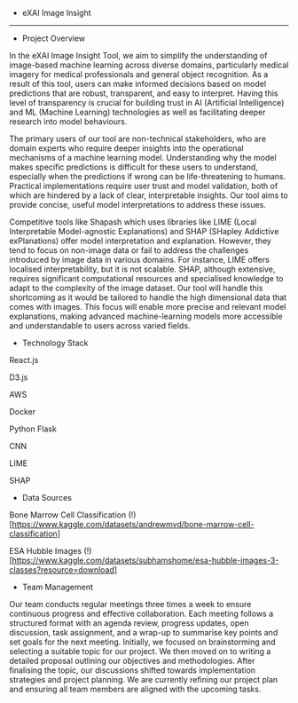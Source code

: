 - eXAI Image Insight
----------
- Project Overview

In the eXAI Image Insight Tool, we aim to simplify the understanding of image-based machine learning across diverse domains, particularly medical imagery for medical professionals and general object recognition. As a result of this tool, users can make informed decisions based on model predictions that are robust, transparent, and easy to interpret. Having this level of transparency is crucial for building trust in AI (Artificial Intelligence) and ML (Machine Learning) technologies as well as facilitating deeper research into model behaviours.

The primary users of our tool are non-technical stakeholders, who are domain experts who require deeper insights into the operational mechanisms of a machine learning model. Understanding why the model makes specific predictions is difficult for these users to understand, especially when the predictions if wrong can be life-threatening to humans. Practical implementations require user trust and model validation, both of which are hindered by a lack of clear, interpretable insights. Our tool aims to provide concise, useful model interpretations to address these issues.

Competitive tools like Shapash which uses libraries like LIME (Local Interpretable Model-agnostic Explanations)  and SHAP (SHapley Addictive exPlanations) offer model interpretation and explanation. However, they tend to focus on non-image data or fail to address the challenges introduced by image data in various domains. For instance, LIME offers localised interpretability, but it is not scalable. SHAP, although extensive, requires significant computational resources and specialised knowledge to adapt to the complexity of the image dataset. Our tool will handle this shortcoming as it would be tailored to handle the high dimensional data that comes with images. This focus will enable more precise and relevant model explanations, making advanced machine-learning models more accessible and understandable to users across varied fields.


- Technology Stack

React.js

D3.js

AWS

Docker

Python Flask

CNN

LIME

SHAP

- Data Sources

Bone Marrow Cell Classification
(!)[https://www.kaggle.com/datasets/andrewmvd/bone-marrow-cell-classification]

ESA Hubble Images
(!)[https://www.kaggle.com/datasets/subhamshome/esa-hubble-images-3-classes?resource=download]

- Team Management

Our team conducts regular meetings three times a week to ensure continuous progress and effective collaboration. Each meeting follows a structured format with an agenda review, progress updates, open discussion, task assignment, and a wrap-up to summarise key points and set goals for the next meeting. Initially, we focused on brainstorming and selecting a suitable topic for our project. We then moved on to writing a detailed proposal outlining our objectives and methodologies. After finalising the topic, our discussions shifted towards implementation strategies and project planning. We are currently refining our project plan and ensuring all team members are aligned with the upcoming tasks.

